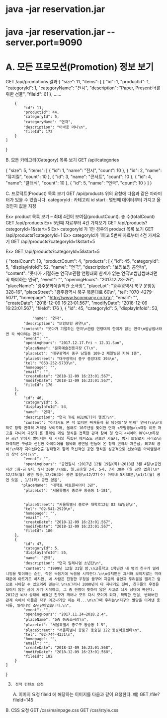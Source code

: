 # java -jar reservation.jar

# java -jar reservation.jar --server.port=9090

# A. 모든 프로모션(Promotion) 정보 보기

GET /api/promotions
결과
{
"size": 11,
"items": [
{
"id": 1,
"productId": 1,
"categoryId": 1,
"categoryName": "전시",
"description": "Paper, Present:너를 위한 선물",
"fileId": 61
},
......

        {
        	"id": 11,
        	"productId": 44,
        	"categoryId": 5,
        	"categoryName": "연극",
        	"description": "어바웃 머니\n",
        	"fileId": 172
        }
    ]

}

B. 모든 카테고리(Category) 목록 보기
GET /api/categories

{
"size": 5,
"items": [
{
"id": 1,
"name": "전시",
"count": 10
},
{
"id": 2,
"name": "뮤지컬",
"count": 10
},
{
"id": 3,
"name": "콘서트",
"count": 10
},
{
"id": 4,
"name": "클래식",
"count": 10
},
{
"id": 5,
"name": "연극",
"count": 10
}
]
}

C. 프로덕트(Product) 목록 보기
GET /api/products
위의 요청에 다음과 같은 파라미터가 있을 수 있습니다.
categoryId : 카테고리 id
start : 몇번째 데이터부터 가지고 올 것인지 값을 지정

Ex> product 목록 보기 – 최대 4건이 보여짐(productCount). 총 수(totalCount)
GET /api/products
Ex> 5번째 자료부터 4건 가져오기
GET /api/products?categoryId=1&start=5
Ex> categoryId 가 1인 경우의 product 목록 보기
GET /api/products?categoryId=1
Ex> categoryId가 1이고 5번째 자료부터 4건 가져오기
GET /api/products?categoryId=1&start=5

Ex> GET /api/products?categoryId=5&start=5

{
"totalCount": 13,
"productCount": 4,
"products": [
{
"id": 45,
"categoryId": 5,
"displayInfoId": 52,
"name": "연극",
"description": "보잉보잉 공연\n",
"content": "웃다가 기절하는 연극\n관람 연령대의 한계가 없는 연극\n썸남썸녀라면 꼭 봐야하는 연극",
"event": "",
"openingHours": "2017.12.23~26",
"placeName": "광주문화예술회관 소극장",
"placeLot": "광주광역시 북구 운암동 328-16",
"placeStreet": "광주광역시 북구 북문대로 60\n",
"tel": "070-4279-5071",
"homepage": "http://www.lscompany.co.kr\n",
"email": "",
"createDate": "2018-12-09 16:23:01.567",
"modifyDate": "2018-12-09 16:23:01.567",
"fileId": 176
},
{
"id": 45,
"categoryId": 5,
"displayInfoId": 53,

             	"name": "연극",
        	"description": "보잉보잉 공연\n",
     	   "content": "웃다가 기절하는 연극\n관람 연령대의 한계가 없는 연극\n썸남썸녀라면 꼭 봐야하는 연극",
        	"event": "",
        	"openingHours": "2017.12.17.Fri ~ 12.31.Sun",
        	"placeName": "문화예술전용극장 CT\n",
        	"placeLot": "대구광역시 중구 남일동 109-2 제일빌딩 지하 1층",
    	    "placeStreet": "대구광역시 중구 중앙대로 394\n",
        	"tel": "053-252-5733\n",
        	"homepage": "",
        	"email": "",
        	"createDate": "2018-12-09 16:23:01.567",
        	"modifyDate": "2018-12-09 16:23:01.567",
        	"fileId": 176
    	},
    	{
        	"id": 46,
        	"categoryId": 5,
        	"displayInfoId": 54,
        	"name": "연극",
        	"description": "연극 THE HELMET(더 헬멧)\n",
        	"content": "어디서도 본 적 없지만 빠져들게 될 당신의‘첫 번째’ 연극!\n\n대학로 창작 연극의 저력을 보여주며, 올해로 10주년을 맞이한 연극 <모범생들>\n극장 이곳 저곳을 다니며 극장과 롤 플레잉 게임 형식을 접목한 관객 참여 형 연극 <씨어터 RPG>\n특정된 공간 안에서 벌어지는 세 가지의 독립된 에피소드 선보인 카포네, 벙커 트릴로지 시리즈\n파격적인 구성과 신선한 아이디어를 접목해 공연을 만들어 온 창작 연극의 자존심, 최고의 콤비!\n작가 지이선X연출 김태형과 함께 혁신적인 공연 형식을 성공적으로 선보여온 아이엠컬처의 창작 신작!\n",
        	"event": "",
        	"openingHours": "공연일시 :2017년 12월 19일(화)~2018년 3월 4일\n공연시간 :화-금 8시, 9시 30분 /\n토, 일,공휴일 3시, 5시, 7시 30분 (월 공연 없음)\n* 12/25(월) 공연 있음,12/26(화) 공연 없음\n12/27(수) 마티네 5시30분,\n1/1(월) 공연 있음 , 1/2(화) 공연 없음",
     	   "placeName": "대학로 아트원씨어터 3관",
        	"placeLot": "서울특별시 종로구 동숭동 1-181",


        	"placeStreet": "서울특별시 종로구 대학로12길 83 SW빌딩\n",
        	"tel": "02-541-2929\n",
        	"homepage": "",
        	"email": "",
        	"createDate": "2018-12-09 16:23:01.567",
        	"modifyDate": "2018-12-09 16:23:01.567",
        	"fileId": 180
    	},
    	{
        	"id": 47,
        	"categoryId": 5,
        	"displayInfoId": 55,
        	"name": "연극",
        	"description": "연극 밀레니엄 소년단\n",
        	"content": "1999년 12월 31일 밤,\n고등학교 1학년인 네 명의 친구가 밀레니엄을 맞이하는 순간, 작은 녹음기에 녹음을 시작한다.\n\n상처받은 과거와 보이지않는 미래 때문에 아프기도 하지만, 네 사람은 진정한 우정을 꿈꾸며 지금의 불안과 두려움을 떨치고 앞으로 나아갈 수 있으리라 믿는다.\n\n그러나 2000년이 다 지나기도 전에, 친구들의 우정은 보이지 않는 금이 가기 시작하고, 그 중 한명이 뜻하지 않은 사고로 뇌사 상태에 빠진다. 2012년 뇌사 상태에 빠졌던 친구가 깨어나 모두 다시 모이게 되자, 팍팍한 현실, 변해버린 관계 속에서 이들은 자꾸 어긋나기만 하는 데...\n\n그때 우리는\n지구의 멸망을 이겨낸 용사들, 밀레니엄 소년단이었습니다.\n",
        	"event": "",
        	"openingHours": "2017.11.24~2018.2.4",
        	"placeName": "5층 동숭소극장\n",
        	"placeLot": "서울특별시 종로구 동숭동 1-5",
        	"placeStreet": "서울특별시 종로구 동숭길 122 동숭아트센타\n",
        	"tel": "02-744-4331\n",
        	"homepage": "",
        	"email": "",
        	"createDate": "2018-12-09 16:23:01.568",
        	"modifyDate": "2018-12-09 16:23:01.568",
        	"fileId": 182
    	}
    ]

}

3.      정적 컨텐츠 요청
    A. 이미지 요청
    fileId 에 해당하는 이미지를 다음과 같이 요청한다.
    예)
    GET /file?fileId=145

B. CSS 요청
GET /css/mainpage.css
GET /css/style.css
